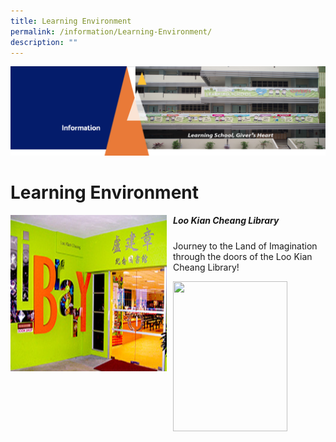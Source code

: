```yaml
---
title: Learning Environment
permalink: /information/Learning-Environment/
description: ""
---
```

![](/images/Information.png)

Learning Environment
====================

<img src="/images/Loo%20Kian%20Cheang%20Library.jpg" style="width:250px;height:250px;margin-right:10px;" align = "left">  

##### Loo Kian Cheang Library

Journey to the Land of Imagination through the doors of the Loo Kian Cheang Library!


<img src="/images/xxx.png" style="width:183px;height:240px;margin-right:15px;" align = "left">